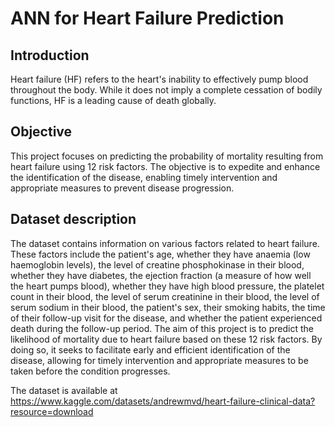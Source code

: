 # ANN for Heart Failure Prediction
## Introduction
Heart failure (HF) refers to the heart's inability to effectively pump blood throughout the body. While it does not imply a complete cessation of bodily functions, HF is a leading cause of death globally. 

## Objective
This project focuses on predicting the probability of mortality resulting from heart failure using 12 risk factors. The objective is to expedite and enhance the identification of the disease, enabling timely intervention and appropriate measures to prevent disease progression.

## Dataset description 
The dataset contains information on various factors related to heart failure. These factors include the patient's age, whether they have anaemia (low haemoglobin levels), the level of creatine phosphokinase in their blood, whether they have diabetes, the ejection fraction (a measure of how well the heart pumps blood), whether they have high blood pressure, the platelet count in their blood, the level of serum creatinine in their blood, the level of serum sodium in their blood, the patient's sex, their smoking habits, the time of their follow-up visit for the disease, and whether the patient experienced death during the follow-up period. The aim of this project is to predict the likelihood of mortality due to heart failure based on these 12 risk factors. By doing so, it seeks to facilitate early and efficient identification of the disease, allowing for timely intervention and appropriate measures to be taken before the condition progresses.

The dataset is available at https://www.kaggle.com/datasets/andrewmvd/heart-failure-clinical-data?resource=download


